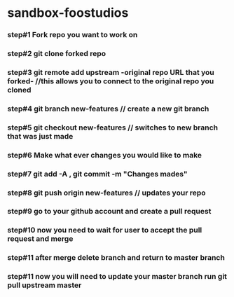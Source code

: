 # sandbox-foostudios

 ### step#1 Fork repo you want to work on
 
 ### step#2 git clone forked repo

 ### step#3 git remote add upstream -original repo URL that you forked- //this allows you to connect to the original repo you cloned

 ### step#4 git branch new-features // create a new git branch

 ### step#5 git checkout new-features // switches to new branch that was just made

 ### step#6 Make what ever changes you would like to make

 ### step#7 git add -A , git commit -m "Changes mades"

 ### step#8 git push origin new-features // updates your repo

 ### step#9 go to your github account and create a pull request

 ### step#10 now you need to wait for user to accept the pull request and merge
 
 ### step#11 after merge delete branch and return to master branch

 ### step#11 now you will need to update your master branch run git pull upstream master 
  
 
